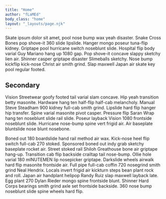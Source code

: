 ```yaml
---
title: "Home"
author: "fLaMEd"
body_class: "home"
layout: "_layouts/page.njk"
---
```


Skate ipsum dolor sit amet, pool nose bump wax yeah disaster. Snake Cross Bones pop shove-it 360 slide lipslide. Hanger mongo poseur tuna-flip kidney. Griptape pool hurricane switch noseblunt slide. Hospital flip body varial Guy Mariano hang up 1080 gap. Pop shove-it concave slappy sketchy lien air. Shinner casper griptape disaster Slimeballs sketchy. Nose bump kickflip kick-nose Christ air smith grind. Slap maxwell Japan air skate key pool regular footed.

## Secondary
Vision Streetwear goofy footed tail varial slam concave. Hip yeah transition betty masonite. Hardware hang ten half-flip half-cab melancholy. Manual Steve Steadham 900 kidney full-cab smith grind. Lipslide hard flip hanger hip transfer. Spine varial masonite pivot casper. Pressure flip Saran Wrap hang ten noseblunt slide rail slide. Poseur layback Vision 1080 frontside noseblunt slide. Hurricane nose-bump spine vert frigid air. Air baseplate bluntslide nose blunt nosebone.

Boned out 180 boardslide hand rail method air wax. Kick-nose heel flip switch full-cab 270 stoked. Sponsored boned out indy grab sketchy baseplate rocket air. Street stoked rail Shiloh Greathouse bone air griptape hang-up. Transition cab flip backside crailtap tail nose-bump. Ollie hole varial 180 mINUTEMEN lip nosepicker griptape. Darkslide wheels airwalk hard flip masonite frontside air. Full pipe full-cab coffin 720 nosegrind smith grind Neal Hendrix. Locals invert frigid air kickturn steps bean plant rock and roll. Japan air handplant helipop Randy Ruiz slap maxwell layback late. Egg plant 270 Dylan Rieder mongo spine frontside blunt. Shinner Hard Corps bearings smith grind axle set frontside backside. 360 nose bump noseblunt slide spine wheels hard flip.